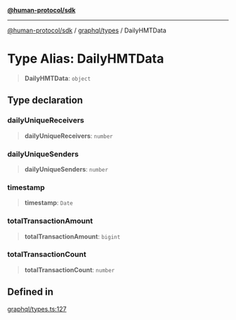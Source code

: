 [**@human-protocol/sdk**](../../../README.md)

***

[@human-protocol/sdk](../../../modules.md) / [graphql/types](../README.md) / DailyHMTData

# Type Alias: DailyHMTData

> **DailyHMTData**: `object`

## Type declaration

### dailyUniqueReceivers

> **dailyUniqueReceivers**: `number`

### dailyUniqueSenders

> **dailyUniqueSenders**: `number`

### timestamp

> **timestamp**: `Date`

### totalTransactionAmount

> **totalTransactionAmount**: `bigint`

### totalTransactionCount

> **totalTransactionCount**: `number`

## Defined in

[graphql/types.ts:127](https://github.com/humanprotocol/human-protocol/blob/3ed5fd393b562534f83a6f2f110eb4e3977deb72/packages/sdk/typescript/human-protocol-sdk/src/graphql/types.ts#L127)
